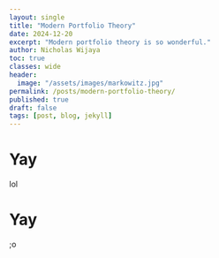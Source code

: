 ```yaml
---
layout: single
title: "Modern Portfolio Theory"
date: 2024-12-20
excerpt: "Modern portfolio theory is so wonderful."
author: Nicholas Wijaya
toc: true
classes: wide
header: 
  image: "/assets/images/markowitz.jpg"
permalink: /posts/modern-portfolio-theory/
published: true
draft: false
tags: [post, blog, jekyll]
---
```


# Yay

lol

# Yay

;o
